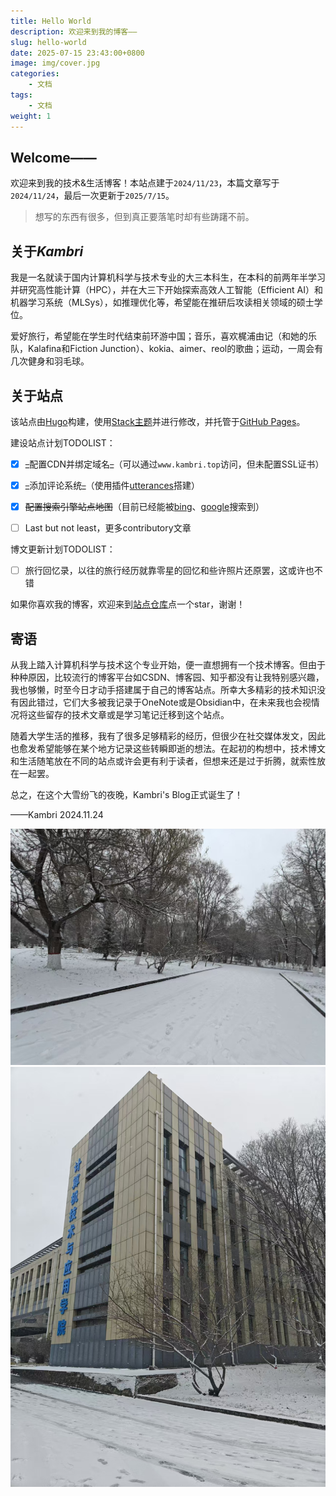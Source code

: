 ```yaml
---
title: Hello World
description: 欢迎来到我的博客——
slug: hello-world
date: 2025-07-15 23:43:00+0800
image: img/cover.jpg
categories:
    - 文档
tags:
    - 文档
weight: 1
---
```


## Welcome——

欢迎来到我的技术&生活博客！本站点建于`2024/11/23`，本篇文章写于`2024/11/24`，最后一次更新于`2025/7/15`。

> 想写的东西有很多，但到真正要落笔时却有些踌躇不前。

## 关于*Kambri*

我是一名就读于国内计算机科学与技术专业的大三本科生，在本科的前两年半学习并研究高性能计算（HPC），并在大三下开始探索高效人工智能（Efficient AI）和机器学习系统（MLSys），如推理优化等，希望能在推研后攻读相关领域的硕士学位。

爱好旅行，希望能在学生时代结束前环游中国；音乐，喜欢梶浦由记（和她的乐队，Kalafina和Fiction Junction）、kokia、aimer、reol的歌曲；运动，一周会有几次健身和羽毛球。

## 关于站点

该站点由[Hugo](https://github.com/gohugoio/hugo)构建，使用[Stack主题](https://github.com/CaiJimmy/hugo-theme-stack)并进行修改，并托管于[GitHub Pages](https://pages.github.com/)。

建设站点计划TODOLIST：

- [x] ~~_~~配置CDN并绑定域名~~_~~（可以通过`www.kambri.top`访问，但未配置SSL证书）

- [x] ~~_~~添加评论系统~~_~~（使用插件[utterances](https://github.com/utterance)搭建）

- [x] ~~配置搜索引擎站点地图~~（目前已经能被[bing](https://www.bing.com/search?q=Kambri%27s+Blog&form=QBLH&sp=-1&lq=0&pq=kambri%27s+&sc=12-9&qs=n&sk=&cvid=0ADCEB3C38214CB08D36A386D38DCCF0)、[google](https://www.google.com/search?q=Kambri%27s+Blog&sca_esv=1c525e0389ef8c5d&sxsrf=AHTn8zrOcUPR7YiLpPhLxp-lWwiXfDd2VQ%3A1744784164778&ei=JEv_Z-WoL7-kkPIPjfXQsQg&ved=0ahUKEwjlyufC89uMAxU_EkQIHY06NIYQ4dUDCBA&uact=5&oq=Kambri%27s+Blog&gs_lp=Egxnd3Mtd2l6LXNlcnAiDUthbWJyaSdzIEJsb2cyCxAAGIAEGLADGKIEMggQABiwAxjvBTIIEAAYsAMY7wVInglQjQdYjQdwAXgAkAEAmAEAoAEAqgEAuAEDyAEA-AEBmAIBoAICmAMAiAYBkAYDkgcBMaAHALIHALgHAA&sclient=gws-wiz-serp)搜索到）

- [ ] Last but not least，更多contributory文章

博文更新计划TODOLIST：

- [ ] 旅行回忆录，以往的旅行经历就靠零星的回忆和些许照片还原罢，这或许也不错

如果你喜欢我的博客，欢迎来到[站点仓库](https://github.com/KaigeZheng/KaigeZheng.github.io)点一个star，谢谢！

## 寄语

从我上踏入计算机科学与技术这个专业开始，便一直想拥有一个技术博客。但由于种种原因，比较流行的博客平台如CSDN、博客园、知乎都没有让我特别感兴趣，我也够懒，时至今日才动手搭建属于自己的博客站点。所幸大多精彩的技术知识没有因此错过，它们大多被我记录于OneNote或是Obsidian中，在未来我也会视情况将这些留存的技术文章或是学习笔记迁移到这个站点。

随着大学生活的推移，我有了很多足够精彩的经历，但很少在社交媒体发文，因此也愈发希望能够在某个地方记录这些转瞬即逝的想法。在起初的构想中，技术博文和生活随笔放在不同的站点或许会更有利于读者，但想来还是过于折腾，就索性放在一起罢。

总之，在这个大雪纷飞的夜晚，Kambri's Blog正式诞生了！

——Kambri 2024.11.24

![今天的雪](img/1.jpg) ![和计算机学院楼](img/2.jpg)
